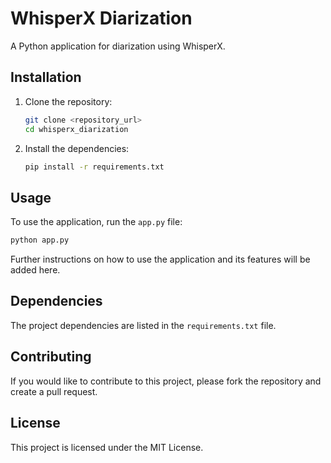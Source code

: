 # WhisperX Diarization

A Python application for diarization using WhisperX.

## Installation

1. Clone the repository:
   ```bash
   git clone <repository_url>
   cd whisperx_diarization
   ```

2. Install the dependencies:
   ```bash
   pip install -r requirements.txt
   ```

## Usage

To use the application, run the `app.py` file:

```bash
python app.py
```

Further instructions on how to use the application and its features will be added here.

## Dependencies

The project dependencies are listed in the `requirements.txt` file.

## Contributing

If you would like to contribute to this project, please fork the repository and create a pull request.

## License

This project is licensed under the MIT License.
